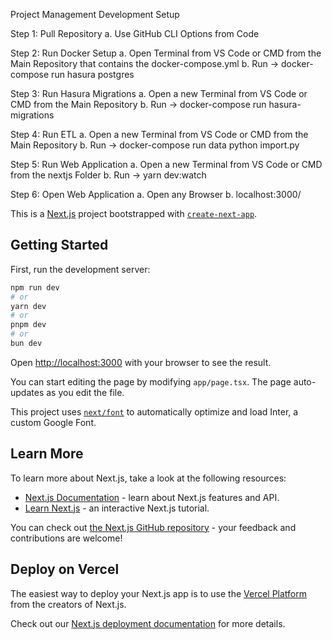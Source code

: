 Project Management Development Setup

Step 1: Pull Repository
    a. Use GitHub CLI Options from Code

Step 2: Run Docker Setup
    a. Open Terminal from VS Code or CMD from the Main Repository that contains the docker-compose.yml
    b. Run -> docker-compose run hasura postgres

Step 3: Run Hasura Migrations
    a. Open a new Terminal from VS Code or CMD from the Main Repository
    b. Run -> docker-compose run hasura-migrations

Step 4: Run ETL
    a. Open a new Terminal from VS Code or CMD from the Main Repository
    b. Run -> docker-compose run data python import.py

Step 5: Run Web Application
    a. Open a new Terminal from VS Code or CMD from the nextjs Folder
    b. Run -> yarn dev:watch

Step 6: Open Web Application
    a. Open any Browser
    b. localhost:3000/


This is a [Next.js](https://nextjs.org/) project bootstrapped with [`create-next-app`](https://github.com/vercel/next.js/tree/canary/packages/create-next-app).

## Getting Started

First, run the development server:

```bash
npm run dev
# or
yarn dev
# or
pnpm dev
# or
bun dev
```

Open [http://localhost:3000](http://localhost:3000) with your browser to see the result.

You can start editing the page by modifying `app/page.tsx`. The page auto-updates as you edit the file.

This project uses [`next/font`](https://nextjs.org/docs/basic-features/font-optimization) to automatically optimize and load Inter, a custom Google Font.

## Learn More

To learn more about Next.js, take a look at the following resources:

- [Next.js Documentation](https://nextjs.org/docs) - learn about Next.js features and API.
- [Learn Next.js](https://nextjs.org/learn) - an interactive Next.js tutorial.

You can check out [the Next.js GitHub repository](https://github.com/vercel/next.js/) - your feedback and contributions are welcome!

## Deploy on Vercel

The easiest way to deploy your Next.js app is to use the [Vercel Platform](https://vercel.com/new?utm_medium=default-template&filter=next.js&utm_source=create-next-app&utm_campaign=create-next-app-readme) from the creators of Next.js.

Check out our [Next.js deployment documentation](https://nextjs.org/docs/deployment) for more details.
